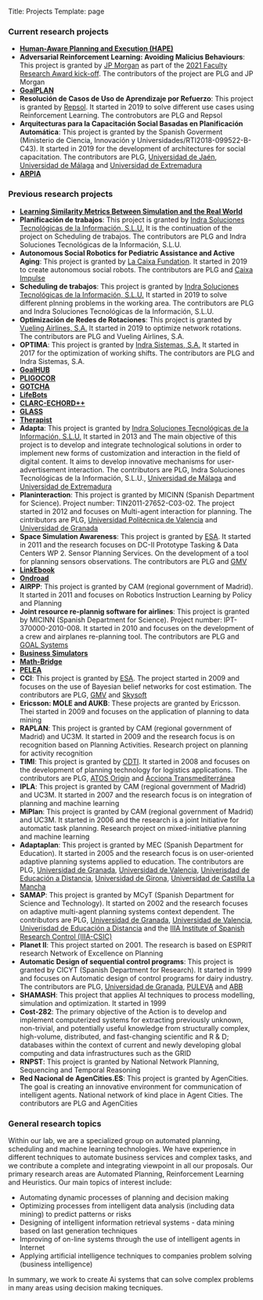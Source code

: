 Title: Projects
Template: page

### Current research projects

* **[Human-Aware Planning and Execution (HAPE)]({filename}projects/hape.md)**
* **Adversarial Reinforcement Learning: Avoiding Malicius Behaviours**: This project is granted by [JP Morgan](https://www.jpmorgan.com/ES/en/about-us) as part of the [2021 Faculty Research Award kick-off](https://www.jpmorgan.com/technology/artificial-intelligence/research-awards/faculty-research-awards-2021). The contributors of the project are PLG and JP Morgan
* **[GoalPLAN]({filename}projects/goalplan.md)**
* **Resolución de Casos de Uso de Aprendizaje por Refuerzo**: This project is granted by [Repsol](https://www.repsol.com/es/index.cshtml). It started in 2019 to solve different use cases using Reinforcement Learning. The controbutors are PLG and Repsol
* **Arquitecturas para la Capacitación Social Basadas en Planificación Automática**: This project is granted by the Spanish Goverment (Ministerio de Ciencia, Innovación y Universidades/RTI2018-099522-B-C43). It started in 2019 for the development of architectures for social capacitation. The contributors are PLG, [Universidad de Jaén](https://www.ujaen.es/), [Universidad de Málaga](https://www.uma.es/) and [Universidad de Extremadura](https://www.unex.es/)
* **[ARPIA]({filename}projects/arpia.md)**


### Previous research projects

* **[Learning Similarity Metrics Between Simulation and the Real World]({filename}projects/similarity.md)**
* **Planificación de trabajos**: This project is granted by [Indra Soluciones Tecnológicas de la Información, S.L.U.](https://www.indracompany.com/) It is the continuation of the project on Scheduling de trabajos. The contributors are PLG and Indra Soluciones Tecnológicas de la Información, S.L.U.
* **Autonomous Social Robotics for Pediatric Assistance and Active Aging**: This project is granted by [La Caixa Fundation](https://fundacionlacaixa.org/es/). It started in 2019 to create autonomous social robots. The contributors are PLG and [Caixa Impulse](https://impulse.caixaresearch.org/projects/-/caixaimpulse/project/163721)
* **Scheduling de trabajos**: This project is granted by [Indra Soluciones Tecnológicas de la Información, S.L.U.](https://www.indracompany.com/) It started in 2019 to solve different plnning problems in the working area. The contributors are PLG and Indra Soluciones Tecnológicas de la Información, S.L.U.
* **Optimización de Redes de Rotaciones**: This project is granted by [Vueling Airlines, S.A.](https://www.vueling.com/es) It started in 2019 to optimize network rotations. The contributors are PLG and Vueling Airlines, S.A.
* **OPTIMA**: This project is granted by [Indra Sistemas, S.A.](https://www.indracompany.com/) It started in 2017 for the optimization of working shifts. The contributors are PLG and Indra Sistemas, S.A.
* **[GoalHUB]({filename}projects/goalhub.md)**
* **[PLIGOCOR]({filename}projects/pligocor.md)**
* **[GOTCHA]({filename}projects/gotcha.md)**
* **[LifeBots]({filename}projects/lifebots.md)**
* **[CLARC-ECHORD++]({filename}projects/clarc.md)**
* **[GLASS]({filename}projects/glass.md)**
* **[Therapist]({filename}projects/therapist.md)**
* **Adapta**: This project is granted by [Indra Soluciones Tecnológicas de la Información, S.L.U.](https://www.indracompany.com/) It started in 2013 and The main objective of this project is to develop and integrate technological solutions in order to implement new forms of customization and interaction in the field of digital content. It aims to develop innovative mechanisms for user-advertisement interaction. The contributors are PLG, Indra Soluciones Tecnológicas de la Información, S.L.U., [Universidad de Málaga](https://www.uma.es/) and [Universidad de Extremadura](https://www.unex.es/)
* **Planinteraction**: This project is granted by  MICINN (Spanish Department for Science). Project number: TIN2011-27652-C03-02. The project started in 2012 and focuses on Multi-agent interaction for planning. The cintributors are PLG, [Universidad Politécnica de Valencia](https://www.upv.es/) and [Universidad de Granada](https://www.ugr.es/) 
* **Space Simulation Awareness**: This project is granted by [ESA](https://www.esa.int/). It started in 2011 and the research focuses on DC-II Prototype Tasking & Data Centers WP 2. Sensor Planning Services. On the development of a tool for planning sensors observations. The contributors are PLG and [GMV](https://www.gmv.com/en-es)
* **[LinkEbook]({filename}projects/ebook.md)**
* **[Ondroad]({filename}projects/ondroad.md)**
* **AIRPP**: This project is granted by CAM (regional government of Madrid). It started in 2011 and focuses on Robotics Instruction Learning by Policy and Planning
* **Joint resource re-plannig software for airlines**: This project is granted by MICINN (Spanish Department for Science). Project number:  IPT-370000-2010-008. It started in 2010 and focuses on the development of a crew and airplanes re-planning tool. The contributors are PLG and [GOAL Systems](https://goalsystems.com/en/)
* **[Business Simulators]({filename}projects/business.md)**
* **[Math-Bridge]({filename}projects/math.md)**
* **[PELEA]({filename}projects/pelea.md)**
* **CCI**: This project is granted by [ESA](https://www.esa.int/). The project started in 2009 and focuses on the use of Bayesian belief networks for cost estimation. The contributors are PLG, [GMV](https://www.gmv.com/en-es) and [Skysoft](https://www.skysoft-atm.com/)
* **Ericsson: MOLE and AUKB**: These projects are granted by Ericsson. Thei started in 2009 and focuses on the application of planning to data mining
* **RAPLAN**: This project is granted by CAM (regional government of Madrid) and UC3M. It started in 2009 and the research focus is on recognition based on Planning Activities. Research project on planning for activity recognition
* **TIMI**: This project is granted by [CDTI](https://www.cdti.es/en). It started in 2008 and focuses on the development of planning technology for logistics applications. The contributors are PLG, [ATOS Origin](https://atos.net/en/) and [Acciona Transmediterránea](https://armastrasmediterranea.com/en)
* **IPLA**: This project is granted by CAM (regional government of Madrid) and UC3M. It started in 2007 and the research focus is on integration of planning and machine learning
* **MiPlan**: This project is granted by CAM (regional government of Madrid) and UC3M. It started in 2006 and the research is a joint Initiative for automatic task planning. Research project on mixed-initiative planning and machine learning
* **Adaptaplan**: This project is granted by MEC (Spanish Department for Education). It started in 2005 and the research focus is on user-oriented adaptive planning systems applied to education. The contributors are PLG, [Universidad de Granada](https://www.ugr.es/), [Universidad de Valencia](https://www.uv.es/), [Univerisdad de Educación a Distancia](https://www.uned.es/universidad/inicio/en/), [Universidad de Girona](https://www.udg.edu/ca/), [Universidad de Castilla La Mancha](https://www.uclm.es/)
* **SAMAP**: This project is granted by MCyT (Spanish Department for Science and Technology). It started on 2002 and the research focuses on adaptive multi-agent planning systems context dependent. The contributors are PLG, [Universidad de Granada](https://www.ugr.es/), [Universidad de Valencia](https://www.uv.es/), [Univerisdad de Educación a Distancia](https://www.uned.es/universidad/inicio/en/) and the [IIIA Institute of Spanish Research Control (IIIA-CSIC)](https://www.iiia.csic.es/en-us/)
* **Planet II**: This project started on 2001. The research is based on ESPRIT research Network of Excellence on Planning
* **Automatic Design of sequential control programs**: This project is granted by CICYT (Spanish Department for Research). It started in 1999 and focuses on Automatic design of control programs for dairy industry. The contributors are PLG, [Universidad de Granada](https://www.ugr.es/), [PULEVA](https://www.lechepuleva.es/) and [ABB](https://global.abb/group/en)
* **SHAMASH**: This project that applies AI techniques to process modelling, simulation and optimization. It started in 1999
* **Cost-282**: The primary objective of the Action is to develop and implement computerized systems for extracting previously unknown, non-trivial, and potentially useful knowledge from structurally complex, high-volume, distributed, and fast-changing scientific and R & D; databases within the context of current and newly developing global computing and data infrastructures such as the GRID
* **RNPST**: This project is granted by National Network Planning, Sequencing and Temporal Reasoning
* **Red Nacional de AgenCities.ES**: This project is granted by AgenCities. The goal is creating an innovative environment for communication of intelligent agents. National network of kind place in Agent Cities. The contributors are PLG and AgenCities


### General research topics

Within our lab, we are a specialized group on automated planning, scheduling and machine learning technologies. 
We have experience in different techniques to automate business services and complex tasks, and we contribute 
a complete and integrating viewpoint in all our proposals. Our primary research areas are Automated Planning, 
Reinforcement Learning and Heuristics. Our main topics of interest include:

* Automating dynamic processes of planning and decision making
* Optimizing processes from intelligent data analysis (including data mining) to predict patterns or risks
* Designing of intelligent information retrieval systems - data mining based on last generation techniques
* Improving of on-line systems through the use of intelligent agents in Internet
* Applying artificial intelligence techniques to companies problem solving (business intelligence)

In summary, we work to create Ai systems that can solve complex problems in many areas
using decision making tecniques.
